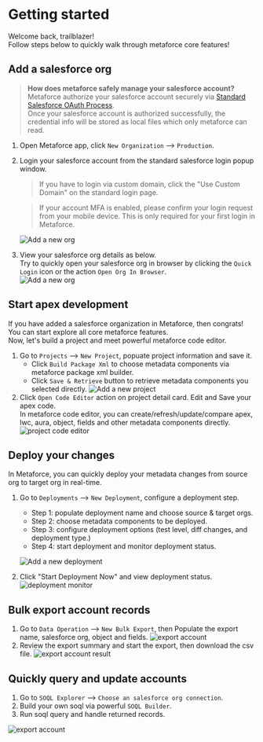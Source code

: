 # Getting started

Welcome back, trailblazer!  
Follow steps below to quickly walk through metaforce core features!

## Add a salesforce org

> **How does metaforce safely manage your salesforce account?**  
> Metaforce authorize your salesforce account securely via [Standard Salesforce OAuth Process](https://help.salesforce.com/s/articleView?language=en_US&id=sf.remoteaccess_oauth_web_server_flow.htm&type=5).  
> Once your salesforce account is authorized successfully, the credential info will be stored as local files which only metaforce can read.

1. Open Metaforce app, click `New Organization` --> `Production`.
2. Login your salesforce account from the standard salesforce login popup window.

    > If you have to login via custom domain, click the "Use Custom Domain" on the standard login page.

    > If your account MFA is enabled, please confirm your login request from your mobile device. This is only required for your first login in Metaforce.

    ![Add a new org](./images/org-new-gif.gif)

3. View your salesforce org details as below.  
   Try to quickly open your salesforce org in browser by clicking the `Quick Login` icon or the action `Open Org In Browser`.  
   ![Add a new org](./images/org-new-card.jpg ":size=70%")

## Start apex development

If you have added a salesforce organization in Metaforce, then congrats! You can start explore all core metaforce features.  
Now, let's build a project and meet powerful metaforce code editor.

1.  Go to `Projects` --> `New Project`, popuate project information and save it.
    -   Click `Build Package Xml` to choose metadata components via metaforce package xml builder.
    -   Click `Save & Retrieve` button to retrieve metadata components you selected directly.
        ![Add a new project](./images/project-new-gif.gif)
2.  Click `Open Code Editor` action on project detail card. Edit and Save your apex code.  
    In metaforce code editor, you can create/refresh/update/compare apex, lwc, aura, object, fields and other metadata components directly.  
    ![project code editor](./images/project-code-editor-gif.gif)

## Deploy your changes

In Metaforce, you can quickly deploy your metadata changes from source org to target org in real-time.

1.  Go to `Deployments` --> `New Deployment`, configure a deployment step.

    -   Step 1: populate deployment name and choose source & target orgs.
    -   Step 2: choose metadata components to be deployed.
    -   Step 3: configure deployment options (test level, diff changes, and deployment type.)
    -   Step 4: start deployment and monitor deployment status.

    ![Add a new deployment](./images/deployment.jpg ":size=70%")

2.  Click "Start Deployment Now" and view deployment status.
    ![deployment monitor](./images/deployment-result.jpg ":size=70%")

## Bulk export account records

1.  Go to `Data Operation` --> `New Bulk Export`, then Populate the export name, salesforce org, object and fields.
    ![export account](./images/new-export.jpg ":size=70%")
2.  Review the export summary and start the export, then download the csv file.
    ![export account result](./images/export-result.jpg ":size=70%")

## Quickly query and update accounts

1.  Go to `SOQL Explorer` --> `Choose an salesforce org connection`.
2.  Build your own soql via powerful `SOQL Builder`.
3.  Run soql query and handle returned records.

![export account](./images/soql-query.gif)
